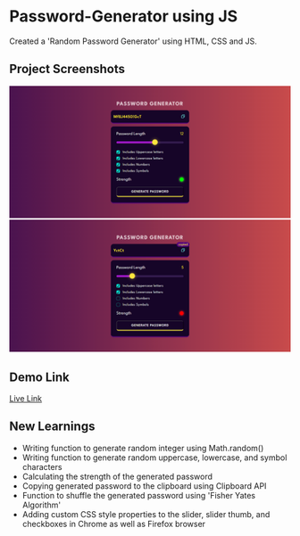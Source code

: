 # Password-Generator using JS

Created a 'Random Password Generator' using HTML, CSS and JS.

## Project Screenshots
![ss1](projectScreenshots/screencapture-1.png)
![ss2](projectScreenshots/screencapture-2.png)
## Demo Link
[Live Link](https://psargar616.github.io/Password-Generator/)

## New Learnings 

- Writing function to generate random integer using Math.random()
- Writing function to generate random uppercase, lowercase, and symbol characters
- Calculating the strength of the generated password
- Copying generated password to the clipboard using Clipboard API
- Function to shuffle the generated password using 'Fisher Yates Algorithm'
- Adding custom CSS style properties to the slider, slider thumb, and checkboxes in Chrome as well as Firefox browser

  
